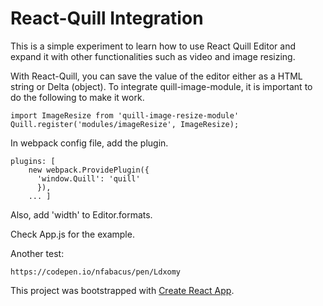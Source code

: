 # React-Quill Integration
This is a simple experiment to learn how to use React Quill Editor and expand it with other functionalities such as video and image resizing.

With React-Quill, you can save the value of the editor either as a HTML string or Delta (object).
To integrate quill-image-module, it is important to do the following to make it work.

```
import ImageResize from 'quill-image-resize-module'
Quill.register('modules/imageResize', ImageResize);
```

In webpack config file, add the plugin.
```
plugins: [
    new webpack.ProvidePlugin({
      'window.Quill': 'quill'
      }),
    ... ]
```
Also, add 'width' to Editor.formats.

Check App.js for the example.

Another test:
```
https://codepen.io/nfabacus/pen/Ldxomy
```

This project was bootstrapped with [Create React App](https://github.com/facebookincubator/create-react-app).